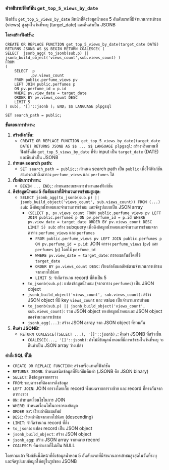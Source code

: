 ### คำอธิบายฟังก์ชัน `get_top_5_views_by_date`

ฟังก์ชัน `get_top_5_views_by_date` มีหน้าที่ดึงข้อมูลน้ำหอม 5 อันดับแรกที่มีจำนวนการเข้าชม (views) สูงสุดในวันที่ระบุ (target_date) และคืนค่าเป็น JSONB

**โครงสร้างฟังก์ชัน:**

```tsql
CREATE OR REPLACE FUNCTION get_top_5_views_by_date(target_date DATE) RETURNS JSONB AS $$ BEGIN RETURN COALESCE( (
SELECT  jsonb_agg( to_jsonb(sub.p) || jsonb_build_object('views_count',sub.views_count) )
FROM
(
	SELECT  p
	       ,pv.views_count
	FROM public.perfume_views pv
	LEFT JOIN public.perfumes p
	ON pv.perfume_id = p.id
	WHERE pv.view_date = target_date
	ORDER BY pv.views_count DESC
	LIMIT 5
) sub), '[]'::jsonb ); END; $$ LANGUAGE plpgsql

SET search_path = public;
```

**ขั้นตอนการทำงาน:**

1.  **สร้างฟังก์ชัน:**
    *   `CREATE OR REPLACE FUNCTION get_top_5_views_by_date(target_date DATE) RETURNS JSONB AS $$ ... $$ LANGUAGE plpgsql`: สร้างหรือแทนที่ฟังก์ชันชื่อ `get_top_5_views_by_date` ที่รับ input เป็น `target_date` (DATE) และคืนค่าเป็น JSONB
2.  **กำหนด search path:**
    *   `SET search_path = public;`: กำหนด search path เป็น `public` เพื่อให้ฟังก์ชันสามารถเข้าถึงตาราง `perfume_views` และ `perfumes` ได้
3.  **เริ่มต้นการทำงาน:**
    *   `BEGIN ... END;`: กำหนดขอบเขตการทำงานของฟังก์ชัน
4.  **ดึงข้อมูลน้ำหอม 5 อันดับแรกที่มีจำนวนการเข้าชมสูงสุด:**
    *   `SELECT jsonb_agg(to_jsonb(sub.p) || jsonb_build_object('views_count', sub.views_count)) FROM (...) sub`: ดึงข้อมูลน้ำหอมและจำนวนการเข้าชม และจัดรูปแบบเป็น JSON array
        *   `(SELECT p, pv.views_count FROM public.perfume_views pv LEFT JOIN public.perfumes p ON pv.perfume_id = p.id WHERE pv.view_date = target_date ORDER BY pv.views_count DESC LIMIT 5) sub`: สร้าง subquery เพื่อดึงข้อมูลน้ำหอมและจำนวนการเข้าชมจากตาราง `perfume_views` และ `perfumes`
            *   `FROM public.perfume_views pv LEFT JOIN public.perfumes p ON pv.perfume_id = p.id`: JOIN ตาราง `perfume_views` (`pv`) และ `perfumes` (`p`) โดยใช้ `perfume_id`
            *   `WHERE pv.view_date = target_date`: กรองผลลัพธ์โดยใช้ `target_date`
            *   `ORDER BY pv.views_count DESC`: เรียงลำดับผลลัพธ์ตามจำนวนการเข้าชมจากมากไปน้อย
            *   `LIMIT 5`: จำกัดจำนวน record ที่ดึงเป็น 5
        *   `to_jsonb(sub.p)`: แปลงข้อมูลน้ำหอม (จากตาราง `perfumes`) เป็น JSON object
        *   `jsonb_build_object('views_count', sub.views_count)`: สร้าง JSON object ที่มี key `views_count` และ value เป็นจำนวนการเข้าชม
        *   `to_jsonb(sub.p) || jsonb_build_object('views_count', sub.views_count)`: รวม JSON object ของข้อมูลน้ำหอมและ JSON object ของจำนวนการเข้าชม
        *   `jsonb_agg(...)`: สร้าง JSON array จาก JSON object ที่รวมกัน
5.  **คืนค่า JSONB:**
    *   `RETURN COALESCE((SELECT ...), '[]'::jsonb);`: คืนค่า JSONB ที่สร้างขึ้น
        *   `COALESCE(..., '[]'::jsonb)`: ถ้าไม่มีข้อมูลน้ำหอมที่มีการเข้าชมในวันที่ระบุ จะคืนค่าเป็น JSON array ว่างเปล่า

**คำสั่ง SQL ที่ใช้:**

*   `CREATE OR REPLACE FUNCTION`: สร้างหรือแทนที่ฟังก์ชัน
*   `RETURNS JSONB`: กำหนดชนิดข้อมูลที่ฟังก์ชันคืนค่า (JSONB คือ JSON binary)
*   `SELECT`: ดึงข้อมูลจากตาราง
*   `FROM`: ระบุตารางที่ต้องการดึงข้อมูล
*   `LEFT JOIN`: JOIN ตารางโดยเก็บ record ทั้งหมดจากตารางซ้าย และ record ที่ตรงกันจากตารางขวา
*   `ON`: กำหนดเงื่อนไขในการ JOIN
*   `WHERE`: กำหนดเงื่อนไขในการกรองข้อมูล
*   `ORDER BY`: เรียงลำดับผลลัพธ์
*   `DESC`: เรียงลำดับจากมากไปน้อย (descending)
*   `LIMIT`: จำกัดจำนวน record ที่ดึง
*   `to_jsonb`: แปลง record เป็น JSON object
*   `jsonb_build_object`: สร้าง JSON object
*   `jsonb_agg`: สร้าง JSON array จากหลาย record
*   `COALESCE`: คืนค่าแรกที่ไม่เป็น NULL

โดยรวมแล้ว ฟังก์ชันนี้มีหน้าที่ดึงข้อมูลน้ำหอม 5 อันดับแรกที่มีจำนวนการเข้าชมสูงสุดในวันที่ระบุ และจัดรูปแบบข้อมูลให้อยู่ในรูปของ JSONB